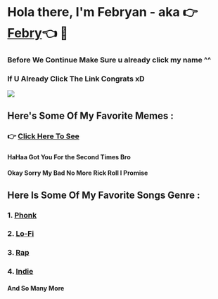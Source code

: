 # Hola there, I'm Febryan - aka 👉[Febry](https://www.youtube.com/watch?v=xvFZjo5PgG0)👈 👋
### Before We Continue Make Sure u already click my name ^^

### If U Already Click The Link Congrats xD
![](https://i.kym-cdn.com/photos/images/newsfeed/002/205/307/1f7.jpg)
##
## Here's Some Of My Favorite Memes :
### 👉 [Click Here To See](https://www.youtube.com/watch?v=xvFZjo5PgG0)
###
#### HaHaa Got You For the Second Times Bro 
#### Okay Sorry My Bad No More Rick Roll I Promise 
##
## Here Is Some Of My Favorite Songs Genre :
### 1. [Phonk](https://www.youtube.com/watch?v=Wr9sWGb7QGA)
### 2. [Lo-Fi](https://www.youtube.com/watch?v=rUxyKA_-grg)
### 3. [Rap](https://www.youtube.com/watch?v=fJZZ_TcFGo4)
### 4. [Indie](https://www.youtube.com/watch?v=gbg27oT8Z9M)
#### And So Many More





<!--
**SrFebry/SrFebry** is a ✨ _special_ ✨ repository because its `README.md` (this file) appears on your GitHub profile.

Here are some ideas to get you started:

- 🔭 I’m currently working on ...
- 🌱 I’m currently learning ...
- 👯 I’m looking to collaborate on ...
- 🤔 I’m looking for help with ...
- 💬 Ask me about ...
- 📫 How to reach me: ...
- 😄 Pronouns: ...
- ⚡ Fun fact: ...
-->
